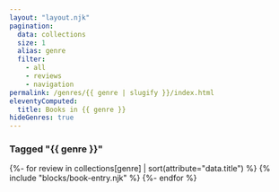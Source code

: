 ```yaml
---
layout: "layout.njk"
pagination:
  data: collections
  size: 1
  alias: genre
  filter:
    - all
    - reviews
    - navigation
permalink: /genres/{{ genre | slugify }}/index.html
eleventyComputed:
  title: Books in {{ genre }}
hideGenres: true
---
```

### Tagged "{{ genre }}"
<div class="review-list">
  {%- for review in collections[genre] | sort(attribute="data.title") %}
    {% include "blocks/book-entry.njk" %}
  {%- endfor %}
</div>